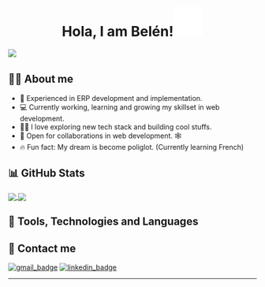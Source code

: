 
<h1 align="center">Hola, I am Belén!<img src="https://github.com/Kathryn-Jie/Kathryn-Jie/blob/main/wave.gif" width="60px"/></h1>

![](https://komarev.com/ghpvc/?username=anabelena&color=blueviolet&label=🙃Nice_To_Meet_U!_You+are+my+visitor+No.&style=for-the-badge&base=1010)


## 🧒🏽 About me

- 🧠  Experienced in ERP development and implementation.
- 💻  Currently working, learning and growing my skillset in web development.
- 🫶🏻  I love exploring new tech stack and building cool stuffs.
- 🤝  Open for collaborations in web development. 🕸️
- 🔥  Fun fact: My dream is become poliglot. (Currently learning French)


## 📊 GitHub Stats 

<a href="https://github.com/anuraghazra/github-readme-stats">
 <img height=200 align="center" src="https://github-readme-stats.vercel.app/api?username=anabelena&show_icons=true&theme=material-palenight"/> 
</a>

<a href="https://github.com/anuraghazra/convoychat">
<img height=200 align="center" src="https://github-readme-stats.vercel.app/api/top-langs/?username=anabelena&hide_progress=true&theme=material-palenight"/> 
</a>



 ## 🔮 Tools, Technologies and Languages


## 📧 Contact me

[![gmail_badge]](mailto:anabelen.aristah@gmail.com) [![linkedin_badge]][linkedin] 


<!-- profile links -->
[github_profile]: https://github.com/anabelena "Github Profile"
[linkedin]: https://linkedin.com/in/belenarista "Linkedin Profile"

<!-- badges -->
[gmail_badge]: https://img.shields.io/badge/-anabelen.aristah%40gmail.com-red?style=flat-square&logo=Gmail&logoColor=white&link=mailto:anabelen.aristah@gmail.com
[linkedin_badge]: https://img.shields.io/badge/-Linkedin-blue?style=flat-square&logo=linkedin&logoColor=white&link=https://www.linkedin.com/in/belenarista
-----
